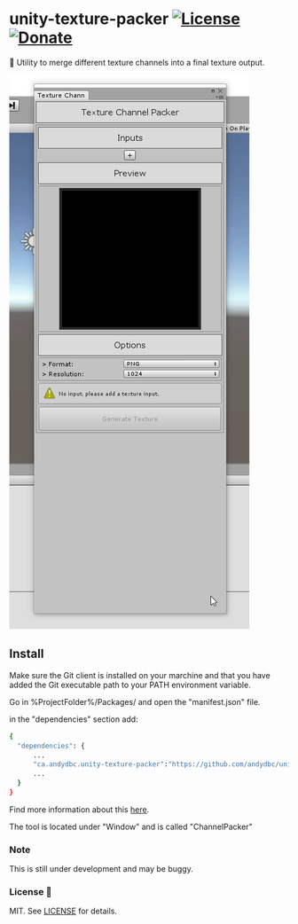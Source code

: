 unity-texture-packer [![License](https://img.shields.io/badge/License-MIT-lightgrey.svg?style=flat)](http://mit-license.org) [![Donate](https://img.shields.io/badge/Donate-PayPal-green.svg)](https://www.paypal.me/andyduboc/5usd)
==========


:hammer: Utility to merge different texture channels into a final texture output. 

![screenshot](Screenshots/screen00.gif)

## Install

Make sure the Git client is installed on your marchine and that you have added the Git executable path to your PATH environment variable.

Go in %ProjectFolder%/Packages/ and open the "manifest.json" file.

in the "dependencies" section add:

```sh
{
  "dependencies": {
      ...
      "ca.andydbc.unity-texture-packer":"https://github.com/andydbc/unity-texture-packer.git#dev-package"
      ...
  }
}
```

Find more information about this [here](https://docs.unity3d.com/Manual/upm-git.html).

The tool is located under "Window" and is called "ChannelPacker"

### Note

This is still under development and may be buggy.

### License :pencil:

MIT. See [LICENSE](https://github.com/andydbc/unity-texture-packer/blob/master/LICENSE) for details.
